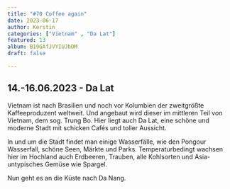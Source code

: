 ```yaml
---
title: "#70 Coffee again"
date: 2023-06-17
author: Kerstin
categories: ["Vietnam" , "Da Lat"]
featured: 13
album: B19GAfJVYIUJbDM
draft: false

---
```


## 14.-16.06.2023 - Da Lat

Vietnam ist nach Brasilien und noch vor Kolumbien der zweitgrößte Kaffeeproduzent weltweit. Und angebaut wird dieser im mittleren Teil von Vietnam, dem sog. Trung Bo. Hier liegt auch Da Lat, eine schöne und moderne Stadt mit schicken Cafés und toller Aussicht. 

In und um die Stadt findet man einige Wasserfälle, wie den Pongour Wasserfall, schöne Seen, Märkte und Parks. Temperaturbedingt wachsen hier im Hochland auch Erdbeeren, Trauben, alle Kohlsorten und Asia-untypisches Gemüse wie Spargel.

Nun geht es an die Küste nach Da Nang.